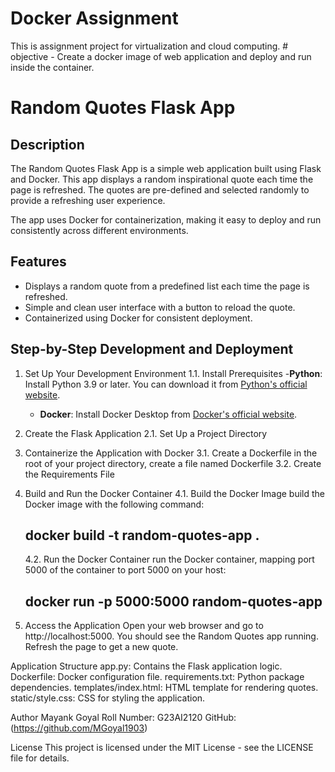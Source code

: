 # Docker Assignment
This is assignment project for virtualization and cloud computing.
    # objective - Create a docker image of web application and deploy and run inside the container.

# Random Quotes Flask App

## Description

The Random Quotes Flask App is a simple web application built using Flask and Docker. This app displays a random inspirational quote each time the page is refreshed. The quotes are pre-defined and selected randomly to provide a refreshing user experience. 

The app uses Docker for containerization, making it easy to deploy and run consistently across different environments.

## Features

- Displays a random quote from a predefined list each time the page is refreshed.
- Simple and clean user interface with a button to reload the quote.
- Containerized using Docker for consistent deployment.

## Step-by-Step Development and Deployment

1. Set Up Your Development Environment
    1.1. Install Prerequisites
    -**Python**: Install Python 3.9 or later. You can download it from [Python's official website](https://www.python.org/downloads/).
    - **Docker**: Install Docker Desktop from [Docker's official website](https://www.docker.com/products/docker-desktop).

2. Create the Flask Application
    2.1. Set Up a Project Directory

3. Containerize the Application with Docker
    3.1. Create a Dockerfile in the root of your project directory, create a file named Dockerfile
    3.2. Create the Requirements File

4. Build and Run the Docker Container
    4.1. Build the Docker Image build the Docker image with the following command:
    ## docker build -t random-quotes-app .
    4.2. Run the Docker Container run the Docker container, mapping port 5000 of the container to port 5000 on your host:
    ## docker run -p 5000:5000 random-quotes-app

5. Access the Application Open your web browser and go to http://localhost:5000. You should see the Random Quotes app running. 
   Refresh the page to get a new quote.


Application Structure
app.py: Contains the Flask application logic.
Dockerfile: Docker configuration file.
requirements.txt: Python package dependencies.
templates/index.html: HTML template for rendering quotes.
static/style.css: CSS for styling the application.

Author
Mayank Goyal
Roll Number: G23AI2120
GitHub: (https://github.com/MGoyal1903)

License
This project is licensed under the MIT License - see the LICENSE file for details.